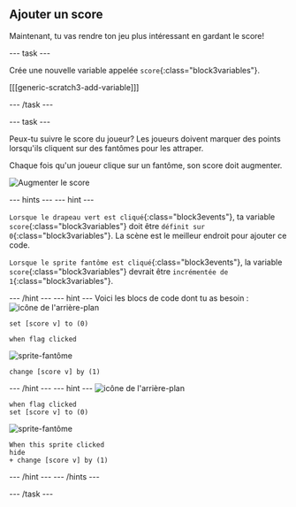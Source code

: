 ## Ajouter un score

Maintenant, tu vas rendre ton jeu plus intéressant en gardant le score!

--- task ---

Crée une nouvelle variable appelée `score`{:class="block3variables"}.

[[[generic-scratch3-add-variable]]]

--- /task ---

--- task ---

Peux-tu suivre le score du joueur? Les joueurs doivent marquer des points lorsqu'ils cliquent sur des fantômes pour les attraper.

Chaque fois qu'un joueur clique sur un fantôme, son score doit augmenter.

![Augmenter le score](images/ghost-score-test.png)

--- hints ---
 --- hint ---

`Lorsque le drapeau vert est cliqué`{:class="block3events"}, ta variable `score`{:class="block3variables"} doit être `définit sur 0`{:class="block3variables"}. La scène est le meilleur endroit pour ajouter ce code.

`Lorsque le sprite fantôme est cliqué`{:class="block3events"}, la variable `score`{:class="block3variables"} devrait être `incrémentée de 1`{:class="block3variables"}.

--- /hint --- --- hint --- Voici les blocs de code dont tu as besoin : ![icône de l'arrière-plan](images/ghost-backdrop.png)

```blocks3
set [score v] to (0)

when flag clicked
```

![sprite-fantôme](images/ghost-sprite.png)

```blocks3
change [score v] by (1)
```

--- /hint --- --- hint --- ![icône de l'arrière-plan](images/ghost-backdrop.png)

```blocks3
when flag clicked
set [score v] to (0)
```

![sprite-fantôme](images/ghost-sprite.png)

```blocks3
When this sprite clicked
hide
+ change [score v] by (1)
```

--- /hint --- --- /hints ---

--- /task ---